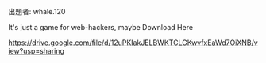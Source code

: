 出題者: whale.120

It's just a game for web-hackers, maybe Download Here

https://drive.google.com/file/d/12uPKIakJELBWKTCLGKwvfxEaWd7OiXNB/view?usp=sharing
